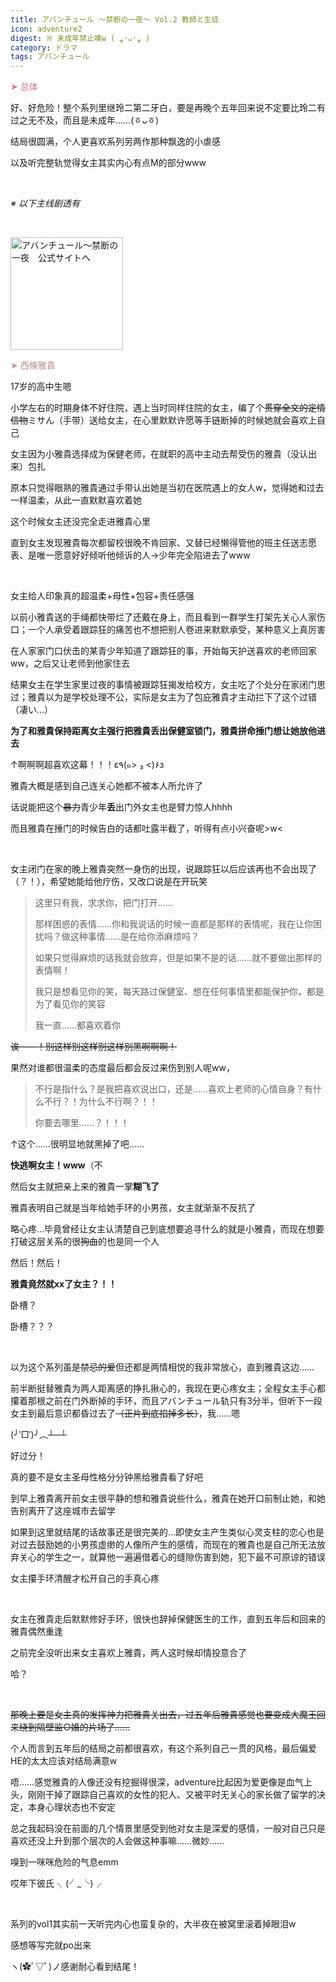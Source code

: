 ```yaml
---
title: アバンチュール ～禁断の一夜～ Vol.2 教師と生徒
icon: adventure2
digest: ※ 未成年禁止噢w ( ⁎ᵕᴗᵕ⁎ )
category: ドラマ
tags: アバンチュール
---
```


<font color="#DB7093">➤ 总体</font>

好、好危险！整个系列里继玲二第二牙白，要是再晚个五年回来说不定要比玲二有过之无不及，而且是未成年……(ㆆᴗㆆ)

结局很圆满，个人更喜欢系列另两作那种飘逸的小虐感

以及听完整轨觉得女主其实内心有点M的部分www

<br>

*※ 以下主线剧透有*

<br>

<a href="http://www.stanetto.com/aventure" target="_blank"><img src="http://stanetto.com/aventure/img/banner_180x180_02.png" width="180" height="180" border="0" alt="アバンチュール～禁断の一夜　公式サイトへ"></a>

<font color="#BC8F8F">➤ 西條雅貴</font>

17岁的高中生嗯

小学左右的时期身体不好住院，遇上当时同样住院的女主，编了个~~贯穿全文的定情信物~~ミサん（手带）送给女主，在心里默默许愿等手链断掉的时候她就会喜欢上自己

女主因为小雅貴选择成为保健老师，在就职的高中主动去帮受伤的雅貴（没认出来）包扎

原本只觉得眼熟的雅貴通过手带认出她是当初在医院遇上的女人w，觉得她和过去一样温柔，从此一直默默喜欢着她

这个时候女主还没完全走进雅貴心里

直到女主发现雅貴每次都留校很晚不肯回家、又替已经懒得管他的班主任送志愿表、是唯一愿意好好倾听他倾诉的人→少年完全陷进去了www

<br>

女主给人印象真的超温柔+母性+包容+责任感强

以前小雅貴送的手绳都快带烂了还戴在身上，而且看到一群学生打架先关心人家伤口；一个人承受着跟踪狂的痛苦也不想把别人卷进来默默承受，某种意义上真厉害

在人家家门口伏击的某青少年知道了跟踪狂的事，开始每天护送喜欢的老师回家ww，之后又让老师到他家住去

结果女主在学生家里过夜的事情被跟踪狂揭发给校方，女主吃了个处分在家闭门思过；雅貴以为是学校处理不公，实际是女主为了包庇雅貴才主动拦下了这个过错（凄い…）

**为了和雅貴保持距离女主强行把雅貴丢出保健室锁门，雅貴拼命捶门想让她放他进去**

↑啊啊啊超喜欢这幕！！！ε٩(๑> ₃ <)۶з

雅貴大概是感到自己连关心她都不被本人所允许了

话说能把这个~~暴力~~青少年**丢**出门外女主也是臂力惊人hhhh

而且雅貴在捶门的时候告白的话都吐露半截了，听得有点小兴奋呢>w<

<br>

女主闭门在家的晚上雅貴突然一身伤的出现，说跟踪狂以后应该再也不会出现了（？！），希望她能给他疗伤，又改口说是在开玩笑

> 这里只有我，求求你，把门打开……
>
> 那样困惑的表情……你和我说话的时候一直都是那样的表情呢，我在让你困扰吗？做这种事情……是在给你添麻烦吗？
>
> 如果只觉得麻烦的话我就会放弃，但是如果不是的话……就不要做出那样的表情啊！
>
> 我只是想看见你的笑，每天路过保健室、想在任何事情里都能保护你，都是为了看见你的笑容
>
> 我一直……都喜欢着你

~~诶——！别这样别这样别这样别黑啊啊啊！~~

果然对谁都很温柔的态度最后都会反过来伤到别人呢ww，

> 不行是指什么？是我把喜欢说出口，还是……喜欢上老师的心情自身？有什么不行？！为什么不行啊？！！
>
> 你要去哪里……？！！！

↑这个……很明显地就黑掉了吧……

**快逃啊女主！www**（不

然后女主就把亲上来的雅貴一掌**糊飞了**

雅貴表明自己就是当年给她手环的小男孩，女主就渐渐不反抗了

略心疼…毕竟曾经让女主认清楚自己到底想要追寻什么的就是小雅貴，而现在想要打破这层关系的很~~狗血~~的也是同一个人

然后！然后！

**雅貴竟然就xx了女主？！！**

卧槽？

卧槽？？？

<br>

以为这个系列虽是~~禁忌的爱~~但还都是两情相悦的我非常放心，直到雅貴这边……

前半断挺替雅貴为两人距离感的挣扎揪心的，我现在更心疼女主；全程女主手心都攥着那根之前在门外断掉的手环，而且アバンチュール轨只有3分半，但听下一段女主到最后意识都昏过去了~~（正片到底掐掉多长）~~，我……嗯

(╯‵□′)╯︵┴─┴

好过分！

真的要不是女主圣母性格分分钟黑给雅貴看了好吧

到早上雅貴离开前女主很平静的想和雅貴说些什么，雅貴在她开口前制止她，和她告别离开了这座城市去留学

如果到这里就结尾的话故事还是很完美的…即使女主产生类似心灵支柱的恋心也是对过去鼓励她的小男孩虚缈的人像所产生的感情，而现在的雅貴也是自己所无法放弃关心的学生之一，就算他一遍遍借着心的缝隙伤害到她，犯下最不可原谅的错误

女主攥手环清醒才松开自己的手真心疼

<br>

女主在雅貴走后默默修好手环，很快也辞掉保健医生的工作，直到五年后和回来的雅貴偶然重逢

之前完全没听出来女主喜欢上雅貴，两人这时候却情投意合了

哈？

<br>

~~那晚上要是女主真的发挥神力把雅貴关出去，过五年后雅貴感觉也要变成大魔王回来绕到隔壁监○婚的片场了……~~

个人而言到五年后的结局之前都很喜欢，有这个系列自己一贯的风格，最后偏爱HE的太太应该对结局满意w

唔……感觉雅貴的人像还没有挖掘得很深，adventure比起因为爱更像是血气上头，刚刚干掉了跟踪自己喜欢的女性的犯人、又被平时无关心的家长做了留学的决定，本身心理状态也不安定

总之我起码没在前面的几个情景里感受到他对女主是深爱的感情，一般对自己只是喜欢还没上升到那个层次的人会做这种事嘛……微妙……

嗅到一咪咪危险的气息emm

哎年下彼氏 ╮(╯_╰)╭

<br>

系列的vol1其实前一天听完内心也蛮复杂的，大半夜在被窝里滚着掉眼泪w

感想等写完就po出来

ヽ(✿ﾟ▽ﾟ)ノ感谢耐心看到结尾！

